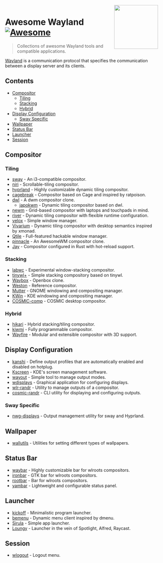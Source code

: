 <!-- lint ignore awesome-git-repo-age -->

<img src="https://wayland.freedesktop.org/wayland.png" align="right" width="144" />

# Awesome Wayland [![Awesome](https://cdn.rawgit.com/sindresorhus/awesome/d7305f38d29fed78fa85652e3a63e154dd8e8829/media/badge.svg)](https://github.com/sindresorhus/awesome)

<!-- Uncomment the awesome badge when the repository is added to awesome main list.
[![Awesome](https://awesome.re/badge-flat.svg)](https://awesome.re)
-->

> Collections of awesome Wayland tools and compatible applications.

[Wayland](https://wayland.freedesktop.org/) is a communication protocol that specifies the communication between a display server and its clients.

## Contents

- [Compositor](#compositor)
  - [Tiling](#tiling)
  - [Stacking](#stacking)
  - [Hybrid](#hybrid)
- [Display Configuration](#display-configuration)
  - [Sway Specific](#sway-specific)
- [Wallpaper](#wallpaper)
- [Status Bar](#status-bar)
- [Launcher](#launcher)
- [Session](#session)

## Compositor

### Tiling

- [sway](https://swaywm.org) - An i3-compatible compositor.
- [niri](https://github.com/YaLTeR/niri) - Scrollable-tiling compositor.
- [hyprland](https://hyprland.org) - Highly customizable dynamic tiling compositor.
- [cagebreak](https://github.com/project-repo/cagebreak) - Compositor based on Cage and inspired by ratpoison.
- [dwl](https://codeberg.org/dwl/dwl) - A dwm compositor clone.
  - [japokwm](https://github.com/werererer/japokwm) - Dynamic tiling compositor based on dwl.
- [newm](https://sr.ht/~atha/newm-atha/) - Grid-based compositor with laptops and touchpads in mind.
- [river](https://github.com/riverwm/river) - Dynamic tiling compositor with flexible runtime configuration.
- [velox](https://github.com/michaelforney/velox) - Simple window manager.
- [Vivarium](https://github.com/inclement/vivarium) - Dynamic tiling compositor with desktop semantics inspired by xmonad.
- [Qtile](https://qtile.org) - Full-featured hackable window manager.
- [pinnacle](https://github.com/pinnacle-comp/pinnacle) - An AwesomeWM compositor clone.
- [Jay](https://github.com/mahkoh/jay) - Compositor configured in Rust with hot-reload support.

### Stacking

- [labwc](https://github.com/labwc/labwc) - Experimental window-stacking compositor.
- [tinywl+](https://github.com/keshto/tinywl_plus) - Simple stacking compository based on tinywl.
- [Waybox](https://github.com/wizbright/waybox) - Openbox clone.
- [Weston](https://gitlab.freedesktop.org/wayland/weston/) - Reference compositor.
- [Mutter](https://wiki.gnome.org/Projects/Mutter/) - GNOME windowing and compositing manager.
- [KWin](https://invent.kde.org/plasma/kwin) - KDE windowing and compositing manager.
- [COSMIC-comp](https://github.com/pop-os/cosmic-comp) - COSMIC desktop compositor.

### Hybrid

- [hikari](https://hikari.acmelabs.space/) - Hybrid stacking/tiling compositor.
- [kiwmi](https://github.com/buffet/kiwmi) - Fully programmable compositor.
- [Wayfire](https://wayfire.org/) - Modular and extensible compositor with 3D support.

## Display Configuration

- [kanshi](https://git.sr.ht/~emersion/kanshi) - Define output profiles that are automatically enabled and disabled on hotplug.
- [Kscreen](https://invent.kde.org/plasma/kscreen) - KDE's screen management software.
- [wayout](https://git.sr.ht/~shinyzenith/wayout) - Simple tool to manage output modes.
- [wdisplays](https://github.com/artizirk/wdisplays) - Graphical application for configuring displays.
- [wlr-randr](https://sr.ht/~emersion/wlr-randr/) - Utility to manage outputs of a compositor.
- [cosmic-randr](https://github.com/pop-os/cosmic-randr) - CLI utility for displaying and configuring outputs.

### Sway Specific

- [nwg-displays](https://github.com/nwg-piotr/nwg-displays) - Output management utility for sway and Hyprland.

## Wallpaper

- [wallutils](https://github.com/xyproto/wallutils) - Utilities for setting different types of wallpapers.

## Status Bar

- [waybar](https://github.com/Alexays/Waybar) - Highly customizable bar for wlroots compositors.
- [ironbar](https://github.com/JakeStanger/ironbar) - GTK bar for wlroots compositors.
- [rootbar](https://hg.sr.ht/~scoopta/rootbar) - Bar for wlroots compositors.
- [yambar](https://codeberg.org/dnkl/yambar) - Lightweight and configurable status panel.

## Launcher

- [kickoff](https://github.com/j0ru/kickoff) - Minimalistic program launcher.
- [bemenu](https://github.com/Cloudef/bemenu) - Dynamic menu client inspired by dmenu.
- [Sirula](https://github.com/DorianRudolph/sirula) - Simple app launcher.
- [Loungy](https://github.com/MatthiasGrandl/loungy) - Launcher in the vein of Spotlight, Alfred, Raycast.

## Session

- [wlogout](https://github.com/ArtsyMacaw/wlogout) - Logout menu.
